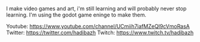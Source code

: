 I make video games and art, i'm still learning and will probably never stop learning.
I'm using the godot game eninge to make them.

Youtube: https://www.youtube.com/channel/UCmiih7iafMZeQI9cVmoRasA
Twitter: https://twitter.com/hadibazh
Twitch: https://www.twitch.tv/hadibazh

